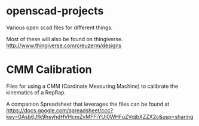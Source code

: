 openscad-projects
=================

Various open scad files for different things.

Most of these will also be found on thingiverse. http://www.thingiverse.com/creuzerm/designs



CMM Calibration
===============

Files for using a CMM (Cordinate Measuring Machine) to calibrate the kinematics of a RepRap.

A companion Spreadsheet that leverages the files can be found at https://docs.google.com/spreadsheet/ccc?key=0Asb6Jfk9hsyhdHVHcmZvMFFjYUI0WHFuZVdjbXZZX2c&usp=sharing
